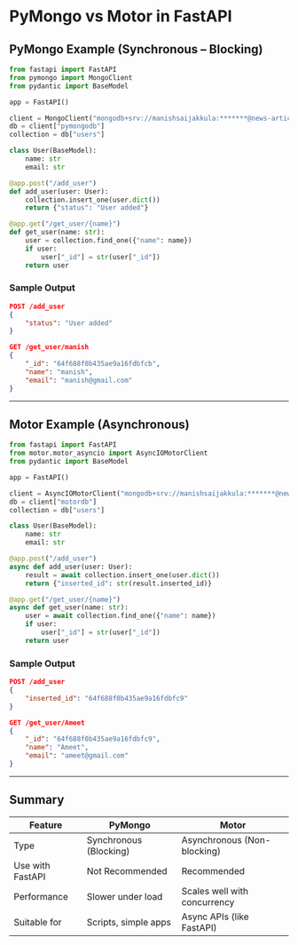 
# PyMongo vs Motor in FastAPI

## PyMongo Example (Synchronous – Blocking)

```python
from fastapi import FastAPI
from pymongo import MongoClient
from pydantic import BaseModel

app = FastAPI()

client = MongoClient("mongodb+srv://manishsaijakkula:*******@news-article.jjyhq8r.mongodb.net/")
db = client["pymongodb"]
collection = db["users"]

class User(BaseModel):
    name: str
    email: str

@app.post("/add_user")
def add_user(user: User):
    collection.insert_one(user.dict())
    return {"status": "User added"}

@app.get("/get_user/{name}")
def get_user(name: str):
    user = collection.find_one({"name": name})
    if user:
        user["_id"] = str(user["_id"])
    return user
```

### Sample Output

```json
POST /add_user
{
    "status": "User added"
}

GET /get_user/manish
{
    "_id": "64f688f0b435ae9a16fdbfcb",
    "name": "manish",
    "email": "manish@gmail.com"
}
```

---

## Motor Example (Asynchronous)

```python
from fastapi import FastAPI
from motor.motor_asyncio import AsyncIOMotorClient
from pydantic import BaseModel

app = FastAPI()

client = AsyncIOMotorClient("mongodb+srv://manishsaijakkula:*******@news-article.jjyhq8r.mongodb.net/")
db = client["motordb"]
collection = db["users"]

class User(BaseModel):
    name: str
    email: str

@app.post("/add_user")
async def add_user(user: User):
    result = await collection.insert_one(user.dict())
    return {"inserted_id": str(result.inserted_id)}

@app.get("/get_user/{name}")
async def get_user(name: str):
    user = await collection.find_one({"name": name})
    if user:
        user["_id"] = str(user["_id"])
    return user
```

### Sample Output

```json
POST /add_user
{
    "inserted_id": "64f688f0b435ae9a16fdbfc9"
}

GET /get_user/Ameet
{
    "_id": "64f688f0b435ae9a16fdbfc9",
    "name": "Ameet",
    "email": "ameet@gmail.com"
}
```

---

## Summary

| Feature               | PyMongo                      | Motor                          |
|-----------------------|------------------------------|-------------------------------|
| Type                  | Synchronous (Blocking)       | Asynchronous (Non-blocking)   |
| Use with FastAPI      | Not Recommended              | Recommended                 |
| Performance           | Slower under load            | Scales well with concurrency  |
| Suitable for          | Scripts, simple apps         | Async APIs (like FastAPI)     |
